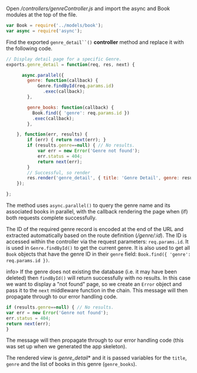 Open */controllers/genreController.js* and import the async and Book modules at the top of the file.
    
```js    
var Book = require('../models/book');
var async = require('async');
```

Find the exported `genre_detail``()` **controller** method and replace it with the following code.
    
```js
// Display detail page for a specific Genre.
exports.genre_detail = function(req, res, next) {

      async.parallel({
        genre: function(callback) {
            Genre.findById(req.params.id)
              .exec(callback);
        },

        genre_books: function(callback) {
          Book.find({ 'genre': req.params.id })
          .exec(callback);
        },

    }, function(err, results) {
        if (err) { return next(err); }
        if (results.genre==null) { // No results.
            var err = new Error('Genre not found');
            err.status = 404;
            return next(err);
        }
        // Successful, so render
        res.render('genre_detail', { title: 'Genre Detail', genre: results.genre, genre_books: results.genre_books } );
    });

};
```    

The method uses `async.parallel()` to query the genre name and its associated books in parallel, with the callback rendering the page when (if) both requests complete successfully.

The ID of the required genre record is encoded at the end of the URL and extracted automatically based on the route definition (*/genre/:id*). The ID is accessed within the controller via the request parameters: `req.params.id`. It is used in `Genre.findById()` to get the current genre. It is also used to get all `Book` objects that have the genre ID in their `genre` field: `Book.find({ 'genre': req.params.id })`.

info> If the genre does not existing the database (i.e. it may have been deleted) then `findById()`  will return successfully with no results. In this case we want to display a "not found" page, so we create an `Error` object and pass it to the `next` middleware function in the chain. This message will then propagate through to our error handling code.
    
```js    
if (results.genre==null) { // No results.
var err = new Error('Genre not found');
err.status = 404;
return next(err);
}
```

The message will then propagate through to our error handling code (this was set up when we generated the app skeleton).

The rendered view is *genre_detail** and it is passed variables for the `title`, `genre` and the list of books in this genre (`genre_books`).
